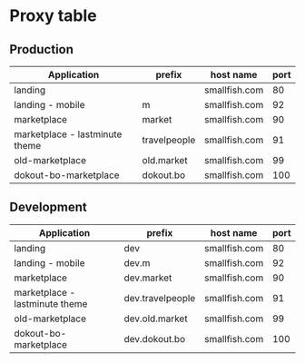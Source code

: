 # Proxy table

## Production

Application                    | prefix       | host name     | port
------------------------------ | ------------ | ------------- | ----
landing                        |              | smallfish.com | 80
landing - mobile               | m            | smallfish.com | 92
marketplace                    | market       | smallfish.com | 90
marketplace - lastminute theme | travelpeople | smallfish.com | 91
old-marketplace                | old.market   | smallfish.com | 99
dokout-bo-marketplace          | dokout.bo    | smallfish.com | 100

## Development

Application                    | prefix           | host name     | port
------------------------------ | ---------------- | ------------- | ----
landing                        | dev              | smallfish.com | 80
landing - mobile               | dev.m            | smallfish.com | 92
marketplace                    | dev.market       | smallfish.com | 90
marketplace - lastminute theme | dev.travelpeople | smallfish.com | 91
old-marketplace                | dev.old.market   | smallfish.com | 99
dokout-bo-marketplace          | dev.dokout.bo    | smallfish.com | 100
